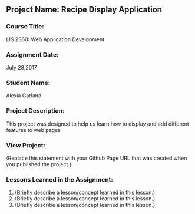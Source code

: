 ## Project Name:  Recipe Display Application

### Course Title:
LIS 2360:  Web Application Development

### Assignment Date:  
July 28,2017

### Student Name:  
Alexia Garland

### Project Description:
This project was designed to help us learn how to display and add different features to web pages

### View Project:
(Replace this statement with your Github Page URL that was created when you 
 published the project.)

### Lessons Learned in the Assignment:
1. (Briefly describe a lesson/concept learned in this lesson.)
2. (Briefly describe a lesson/concept learned in this lesson.)
3. (Briefly describe a lesson/concept learned in this lesson.)

